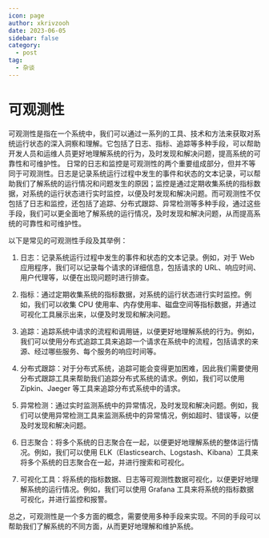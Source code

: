 ```yaml
---
icon: page
author: xkrivzooh
date: 2023-06-05
sidebar: false
category:
  - post
tag:
  - 杂谈
---
```


# 可观测性

可观测性是指在一个系统中，我们可以通过一系列的工具、技术和方法来获取对系统运行状态的深入洞察和理解。它包括了日志、指标、追踪等多种手段，可以帮助开发人员和运维人员更好地理解系统的行为，及时发现和解决问题，提高系统的可靠性和可维护性。
日常的日志和监控是可观测性的两个重要组成部分，但并不等同于可观测性。日志是记录系统运行过程中发生的事件和状态的文本记录，可以帮助我们了解系统的运行情况和问题发生的原因；监控是通过定期收集系统的指标数据，对系统的运行状态进行实时监控，以便及时发现和解决问题。而可观测性不仅包括了日志和监控，还包括了追踪、分布式跟踪、异常检测等多种手段，通过这些手段，我们可以更全面地了解系统的运行情况，及时发现和解决问题，从而提高系统的可靠性和可维护性。

以下是常见的可观测性手段及其举例：

1. 日志：记录系统运行过程中发生的事件和状态的文本记录。例如，对于 Web 应用程序，我们可以记录每个请求的详细信息，包括请求的 URL、响应时间、用户代理等，以便在出现问题时进行排查。

2. 指标：通过定期收集系统的指标数据，对系统的运行状态进行实时监控。例如，我们可以收集 CPU 使用率、内存使用率、磁盘空间等指标数据，并通过可视化工具展示出来，以便及时发现和解决问题。

3. 追踪：追踪系统中请求的流程和调用链，以便更好地理解系统的行为。例如，我们可以使用分布式追踪工具来追踪一个请求在系统中的流程，包括请求的来源、经过哪些服务、每个服务的响应时间等。

4. 分布式跟踪：对于分布式系统，追踪可能会变得更加困难，因此我们需要使用分布式跟踪工具来帮助我们追踪分布式系统的请求。例如，我们可以使用 Zipkin、Jaeger 等工具来追踪分布式系统中的请求。

5. 异常检测：通过实时监测系统中的异常情况，及时发现和解决问题。例如，我们可以使用异常检测工具来监测系统中的异常情况，例如超时、错误等，以便及时发现和解决问题。

6. 日志聚合：将多个系统的日志聚合在一起，以便更好地理解系统的整体运行情况。例如，我们可以使用 ELK（Elasticsearch、Logstash、Kibana）工具来将多个系统的日志聚合在一起，并进行搜索和可视化。

7. 可视化工具：将系统的指标数据、日志等可观测性数据可视化，以便更好地理解系统的运行情况。例如，我们可以使用 Grafana 工具来将系统的指标数据可视化，并进行监控和报警。

总之，可观测性是一个多方面的概念，需要使用多种手段来实现。不同的手段可以帮助我们了解系统的不同方面，从而更好地理解和维护系统。
